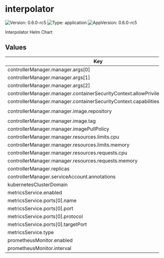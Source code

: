 # interpolator



![Version: 0.6.0-rc5](https://img.shields.io/badge/Version-0.6.0--rc5-informational?style=flat-square) ![Type: application](https://img.shields.io/badge/Type-application-informational?style=flat-square) ![AppVersion: 0.6.0-rc5](https://img.shields.io/badge/AppVersion-0.6.0--rc5-informational?style=flat-square) 

Interpolator Helm Chart









## Values

| Key | Type | Default | Description |
|-----|------|---------|-------------|
| controllerManager.manager.args[0] | string | `"--metrics-bind-address=:8080"` |  |
| controllerManager.manager.args[1] | string | `"--leader-elect"` |  |
| controllerManager.manager.args[2] | string | `"--health-probe-bind-address=:8081"` |  |
| controllerManager.manager.containerSecurityContext.allowPrivilegeEscalation | bool | `false` |  |
| controllerManager.manager.containerSecurityContext.capabilities.drop[0] | string | `"ALL"` |  |
| controllerManager.manager.image.repository | string | `"ghcr.io/grzegorzgniadek/interpolator-operator"` |  |
| controllerManager.manager.image.tag | string | `"0.6.0-rc5"` |  |
| controllerManager.manager.imagePullPolicy | string | `"Always"` |  |
| controllerManager.manager.resources.limits.cpu | string | `"200m"` |  |
| controllerManager.manager.resources.limits.memory | string | `"128Mi"` |  |
| controllerManager.manager.resources.requests.cpu | string | `"10m"` |  |
| controllerManager.manager.resources.requests.memory | string | `"64Mi"` |  |
| controllerManager.replicas | int | `1` |  |
| controllerManager.serviceAccount.annotations | object | `{}` |  |
| kubernetesClusterDomain | string | `"cluster.local"` |  |
| metricsService.enabled | bool | `true` |  |
| metricsService.ports[0].name | string | `"metrics"` |  |
| metricsService.ports[0].port | int | `8080` |  |
| metricsService.ports[0].protocol | string | `"TCP"` |  |
| metricsService.ports[0].targetPort | int | `8080` |  |
| metricsService.type | string | `"ClusterIP"` |  |
| prometheusMonitor.enabled | bool | `false` |  |
| prometheusMonitor.interval | string | `"15s"` |  |